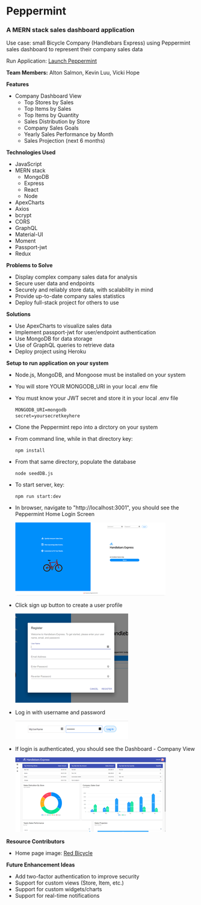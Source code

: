 # Peppermint

### A MERN stack sales dashboard application
Use case: small Bicycle Company (Handlebars Express)
 using Peppermint sales dashboard
 to represent their company sales data

Run Application: [Launch Peppermint ](https://peppermint-us.herokuapp.com/)

**Team Members:** Alton Salmon, Kevin Luu, Vicki Hope

**Features**
* Company Dashboard View
  * Top Stores by Sales
  * Top Items by Sales
  * Top Items by Quantity
  * Sales Distribution by Store
  * Company Sales Goals
  * Yearly Sales Performance by Month
  * Sales Projection (next 6 months)


**Technologies Used**
* JavaScript
* MERN stack
  * MongoDB
  * Express
  * React
  * Node
* ApexCharts
* Axios
* bcrypt
* CORS
* GraphQL
* Material-UI
* Moment
* Passport-jwt
* Redux


**Problems to Solve**
* Display complex company sales data for analysis
* Secure user data and endpoints
* Securely and reliably store data, with scalability in mind
* Provide up-to-date company sales statistics
* Deploy full-stack project for others to use

**Solutions**
* Use ApexCharts to visualize sales data
* Implement passport-jwt for user/endpoint authentication
* Use MongoDB for data storage
* Use of GraphQL queries to retrieve data
* Deploy project using Heroku

**Setup to run application on your system**
* Node.js, MongoDB, and Mongoose must be installed on your system
* You will store YOUR MONGODB_URI in your local .env file
* You must know your JWT secret and store it in your local .env file
    ```
    MONGODB_URI=mongodb
    secret=yoursecretkeyhere
    ```
* Clone the Peppermint repo into a dirctory on your system
* From command line, while in that directory key:
    ```
    npm install
    ```
* From that same directory, populate the database
    ```
    node seedDB.js
    ```
* To start server, key:
    ```
    npm run start:dev
    ```
* In browser, navigate to "http://localhost:3001", you should see the Peppermint Home Login Screen

  ![Peppermint Home](./screenshots/peppermintHome.png)

* Click sign up button to create a user profile

  ![Sign up](./screenshots/peppermintSignup.png)

* Log in with username and password

  ![Log in](./screenshots/peppermintLogin.png)

* If login is authenticated, you should see the Dashboard - Company View

  ![Dashboard](./screenshots/peppermintDashboard.png)


**Resource Contributors**
* Home page image: [Red Bicycle](https://pngtree.com/freepng/red-cartoon-bike_283117.html)

**Future Enhancement Ideas**
* Add two-factor authentication to improve security
* Support for custom views (Store, Item, etc.)
* Support for custom widgets/charts
* Support for real-time notifications



